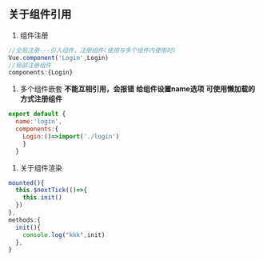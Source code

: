 关于组件引用
---

1. 组件注册
  ```js
  //全局注册---引入组件，注册组件(使用与多个组件内使用时)
  Vue.component('Login',Login)
  //局部注册组件
  components:{Login}
  ```
1. 多个组件嵌套
**不能互相引用，会报错**
**给组件设置name选项**
**可使用懒加载的方式注册组件**
```js
export default {
  name:'login',
  components:{
    Login:()=>import('./login')
    }
  }
```

1. 关于组件渲染
```js
mounted(){
  this.$nextTick(()=>{
    this.init()
  })
},
methods:{
  init(){
    console.log("kkk",init)
  },
}
```
